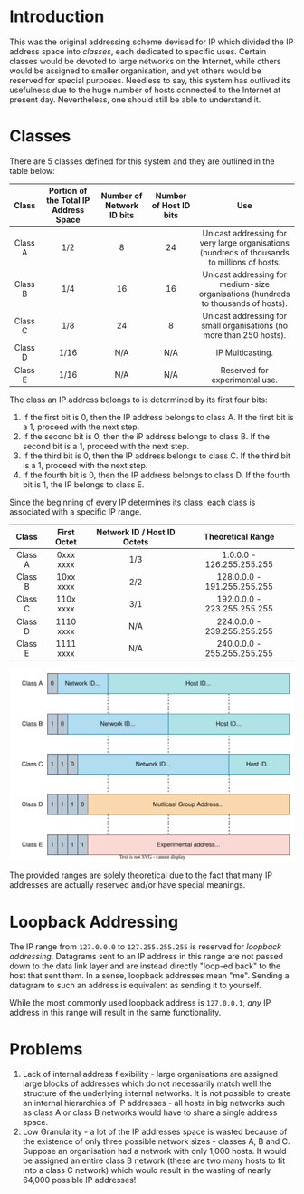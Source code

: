 # Introduction

This was the original addressing scheme devised for IP which divided the IP address space into *classes*, each dedicated to specific uses. Certain classes would be devoted to large networks on the Internet, while others would be assigned to smaller organisation, and yet others would be reserved for special purposes. Needless to say, this system has outlived its usefulness due to the huge number of hosts connected to the Internet at present day. Nevertheless, one should still be able to understand it.

# Classes

There are 5 classes defined for this system and they are outlined in the table below:

|Class|Portion of the Total IP Address Space|Number of Network ID bits|Number of Host ID bits|Use|
|:----:|:-----:|:----:|:----:|:---:|
|Class A|1/2|8|24|Unicast addressing for very large organisations (hundreds of thousands to millions of hosts.|
|Class B|1/4|16|16|Unicast addressing for medium-size organisations (hundreds to thousands of hosts).|
|Class C|1/8|24|8|Unicast addressing for small organisations (no more than 250 hosts).|
|Class D|1/16|N/A|N/A|IP Multicasting.|
|Class E|1/16|N/A|N/A|Reserved for experimental use.|

The class an IP address belongs to is determined by its first four bits:
1. If the first bit is 0, then the IP address belongs to class A. If the first bit is a 1, proceed with the next step.
2. If the second bit is 0, then the iP address belongs to class B. If the second bit is a 1, proceed with the next step.
3. If the third bit is 0, then the IP address belongs to class C. If the third bit is a 1, proceed with the next step.
4. If the fourth bit is 0, then the IP address belongs to class D. If the fourth bit is 1, the IP belongs to class E.

Since the beginning of every IP determines its class, each class is associated with a specific IP range.

|Class|First Octet|Network ID / Host ID Octets|Theoretical Range|
|:---:|:----:|:----:|:----:|
|Class A|0xxx xxxx|1/3|1.0.0.0 - 126.255.255.255|
|Class B|10xx xxxx|2/2|128.0.0.0 - 191.255.255.255|
|Class C|110x xxxx|3/1|192.0.0.0 - 223.255.255.255|
|Class D|1110 xxxx|N/A|224.0.0.0 - 239.255.255.255|
|Class E|1111 xxxx|N/A|240.0.0.0 - 255.255.255.255|

![](Resources/Images/Classful%20IP%20Address%20Format.svg)

The provided ranges are solely theoretical due to the fact that many IP addresses are actually reserved and/or have special meanings. 

# Loopback Addressing

The IP range from `127.0.0.0` to `127.255.255.255` is reserved for *loopback addressing*. Datagrams sent to an IP address in this range are not passed down to the data link layer and are instead directly "loop-ed back" to the host that sent them. In a sense, loopback addresses mean "me". Sending a datagram to such an address is equivalent as sending it to yourself.

While the most commonly used loopback address is `127.0.0.1`, *any* IP address in this range will result in the same functionality.

# Problems

1. Lack of internal address flexibility - large organisations are assigned large blocks of addresses which do not necessarily match well the structure of the underlying internal networks. It is not possible to create an internal hierarchies of IP addresses - all hosts in big networks such as class A or class B networks would have to share a single address space.
2. Low Granularity - a lot of the IP addresses space is wasted because of the existence of only three possible network sizes - classes A, B and C. Suppose an organisation had a network with only 1,000 hosts. It would be assigned an entire class B network (these are two many hosts to fit into a class C network) which would result in the wasting of nearly 64,000 possible IP addresses!
